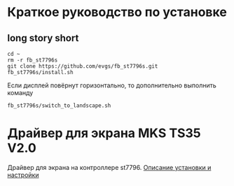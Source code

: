 # Краткое руководство по установке

## long story short

```console
cd ~ 
rm -r fb_st7796s
git clone https://github.com/evgs/fb_st7796s.git
fb_st7796s/install.sh
```
Если дисплей повёрнут горизонтально, то дополнительно выполнить команду
```console
fb_st7796s/switch_to_landscape.sh
```

# Драйвер для экрана MKS TS35 V2.0

Драйвер для экрана на контроллере st7796. [Описание установки и настройки](https://sergey1560.github.io/fb4s_howto/mks_ts35/)
